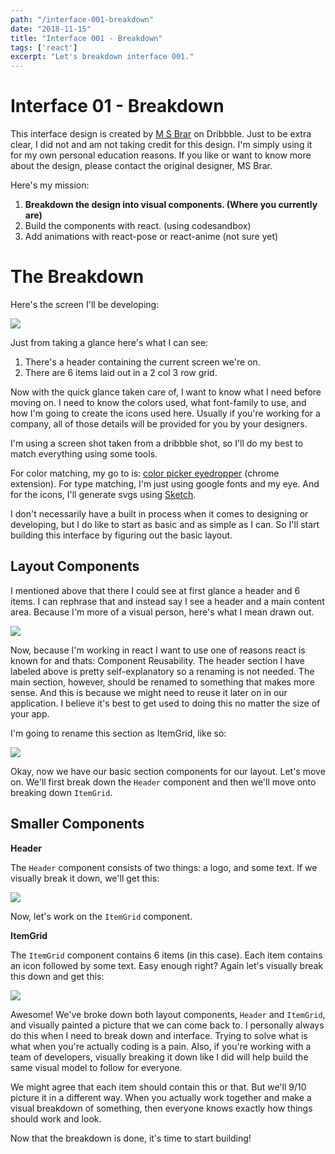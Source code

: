 ```yaml
---
path: "/interface-001-breakdown"
date: "2018-11-15"
title: "Interface 001 - Breakdown"
tags: ['react']
excerpt: "Let's breakdown interface 001."
---
```

# Interface 01 - Breakdown

This interface design is created by [M S Brar](https://dribbble.com/msbrar) on Dribbble. Just to be extra clear, I did not and am not taking credit for this design. I'm simply using it for my own personal education reasons. If you like or want to know more about the design, please contact the original designer, MS Brar.

Here's my mission:

1. **Breakdown the design into visual components. (Where you currently are)**
2. Build the components with react. (using codesandbox)
3. Add animations with react-pose or react-anime (not sure yet)

# The Breakdown

Here's the screen I'll be developing:

![](ScreenShot2018-11-14at11-9dffefd9-639b-43e5-a1dd-2f34b9db189c.10.24AM.png)

Just from taking a glance here's what I can see:

1. There's a header containing the current screen we're on.
2. There are 6 items laid out in a 2 col 3 row grid.

Now with the quick glance taken care of, I want to know what I need before moving on. I need to know the colors used, what font-family to use, and how I'm going to create the icons used here. Usually if you're working for a company, all of those details will be provided for you by your designers.

I'm using a screen shot taken from a dribbble shot, so I'll do my best to match everything using some tools.

For color matching, my go to is: [color picker eyedropper](https://chrome.google.com/webstore/detail/colorpick-eyedropper/ohcpnigalekghcmgcdcenkpelffpdolg?hl=en) (chrome extension). For type matching, I'm just using google fonts and my eye. And for the icons, I'll generate svgs using [Sketch](https://www.sketchapp.com/).

I don't necessarily have a built in process when it comes to designing or developing, but I do like to start as basic and as simple as I can. So I'll start building this interface by figuring out the basic layout.

## Layout Components

I mentioned above that there I could see at first glance a header and 6 items. I can rephrase that and instead say I see a header and a main content area. Because I'm more of a visual person, here's what I mean drawn out.

![](interface01-2-eeb94771-8c99-49aa-93a4-656f6bcb0517.png)

Now, because I'm working in react I want to use one of reasons react is known for and thats: Component Reusability. The header section I have labeled above is pretty self-explanatory so a renaming is not needed. The main section, however, should be renamed to something that makes more sense. And this is because we might need to reuse it later on in our application. I believe it's best to get used to doing this no matter the size of your app.

I'm going to rename this section as ItemGrid, like so:

![](interface01-3-64d6f635-6135-4b67-8692-9ad73485ead5.png)

Okay, now we have our basic section components for our layout. Let's move on. We'll first break down the `Header` component and then we'll move onto breaking down `ItemGrid`.

## Smaller Components

**Header**

The `Header` component consists of two things: a logo, and some text. If we visually break it down, we'll get this:

![](interface01-4-147aeb25-91c1-484b-857f-90b6510bfd43.png)

Now, let's work on the `ItemGrid` component.

**ItemGrid**

The `ItemGrid` component contains 6 items (in this case). Each item contains an icon followed by some text. Easy enough right? Again let's visually break this down and get this:

![](interface01-5-190c2a3e-2c55-412c-911f-ec5a94c259a6.png)

Awesome! We've broke down both layout components, `Header` and `ItemGrid`, and visually painted a picture that we can come back to. I personally always do this when I need to break down and interface. Trying to solve what is what when you're actually coding is a pain. Also, if you're working with a team of developers, visually breaking it down like I did will help build the same visual model to follow for everyone.

We might agree that each item should contain this or that. But we'll 9/10 picture it in a different way. When you actually work together and make a visual breakdown of something, then everyone knows exactly how things should work and look.

Now that the breakdown is done, it's time to start building!

